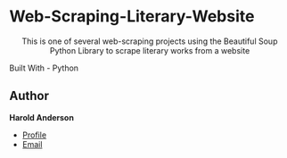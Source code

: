 # Web-Scraping-Literary-Website
<p align="Center">This is one of several web-scraping projects using the Beautiful Soup Python Library to scrape literary works from a website<p/>
Built With
- Python

## Author

**Harold Anderson**

- [Profile](https://github.com/duskybadger)
- [Email](mailto:harold8041@yahoo.com)
